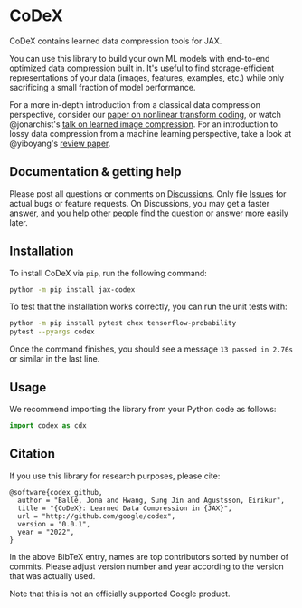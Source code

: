 # CoDeX

CoDeX contains learned data compression tools for JAX.

You can use this library to build your own ML models with end-to-end optimized
data compression built in. It's useful to find storage-efficient representations
of your data (images, features, examples, etc.) while only sacrificing a small
fraction of model performance.

For a more in-depth introduction from a classical data compression perspective,
consider our [paper on nonlinear transform
coding](https://arxiv.org/abs/2007.03034), or watch @jonarchist's [talk on
learned image compression](https://www.youtube.com/watch?v=x_q7cZviXkY). For an
introduction to lossy data compression from a machine learning perspective, take
a look at @yiboyang's [review paper](https://arxiv.org/abs/2202.06533).

## Documentation & getting help

Please post all questions or comments on
[Discussions](https://github.com/google/codex/discussions). Only file
[Issues](https://github.com/google/codex/issues) for actual bugs or feature
requests. On Discussions, you may get a faster answer, and you help other people
find the question or answer more easily later.

## Installation

To install CoDeX via `pip`, run the following command:

```bash
python -m pip install jax-codex
```

To test that the installation works correctly, you can run the unit tests with:

```bash
python -m pip install pytest chex tensorflow-probability
pytest --pyargs codex
```

Once the command finishes, you should see a message ```13 passed in 2.76s``` or
similar in the last line.

## Usage

We recommend importing the library from your Python code as follows:

```python
import codex as cdx
```

## Citation

If you use this library for research purposes, please cite:
```
@software{codex_github,
  author = "Ballé, Jona and Hwang, Sung Jin and Agustsson, Eirikur",
  title = "{CoDeX}: Learned Data Compression in {JAX}",
  url = "http://github.com/google/codex",
  version = "0.0.1",
  year = "2022",
}
```
In the above BibTeX entry, names are top contributors sorted by number of
commits. Please adjust version number and year according to the version that was
actually used.

Note that this is not an officially supported Google product.
